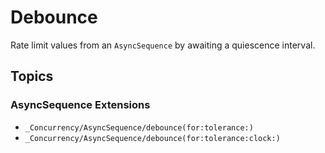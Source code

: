 # Debounce

Rate limit values from an `AsyncSequence` by awaiting a quiescence interval.

## Topics

### AsyncSequence Extensions

- ``_Concurrency/AsyncSequence/debounce(for:tolerance:)``
- ``_Concurrency/AsyncSequence/debounce(for:tolerance:clock:)``
